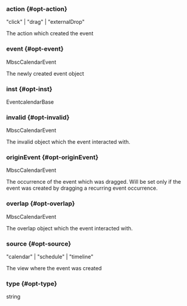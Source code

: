### action {#opt-action}

"click" &#124; "drag" &#124; "externalDrop"

The action which created the event
### event {#opt-event}

MbscCalendarEvent

The newly created event object
### inst {#opt-inst}

EventcalendarBase


### invalid {#opt-invalid}

MbscCalendarEvent

The invalid object which the event interacted with.
### originEvent {#opt-originEvent}

MbscCalendarEvent

The occurrence of the event which was dragged.
Will be set only if the event was created by dragging a recurring event occurrence.
### overlap {#opt-overlap}

MbscCalendarEvent

The overlap object which the event interacted with.
### source {#opt-source}

"calendar" &#124; "schedule" &#124; "timeline"

The view where the event was created
### type {#opt-type}

string

